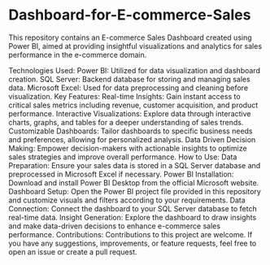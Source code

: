 # Dashboard-for-E-commerce-Sales
This repository contains an E-commerce Sales Dashboard created using Power BI, aimed at providing insightful visualizations and analytics for sales performance in the e-commerce domain.

Technologies Used:
Power BI: Utilized for data visualization and dashboard creation.
SQL Server: Backend database for storing and managing sales data.
Microsoft Excel: Used for data preprocessing and cleaning before visualization.
Key Features:
Real-time Insights: Gain instant access to critical sales metrics including revenue, customer acquisition, and product performance.
Interactive Visualizations: Explore data through interactive charts, graphs, and tables for a deeper understanding of sales trends.
Customizable Dashboards: Tailor dashboards to specific business needs and preferences, allowing for personalized analysis.
Data Driven Decision Making: Empower decision-makers with actionable insights to optimize sales strategies and improve overall performance.
How to Use:
Data Preparation: Ensure your sales data is stored in a SQL Server database and preprocessed in Microsoft Excel if necessary.
Power BI Installation: Download and install Power BI Desktop from the official Microsoft website.
Dashboard Setup: Open the Power BI project file provided in this repository and customize visuals and filters according to your requirements.
Data Connection: Connect the dashboard to your SQL Server database to fetch real-time data.
Insight Generation: Explore the dashboard to draw insights and make data-driven decisions to enhance e-commerce sales performance.
Contributions:
Contributions to this project are welcome. If you have any suggestions, improvements, or feature requests, feel free to open an issue or create a pull request.
